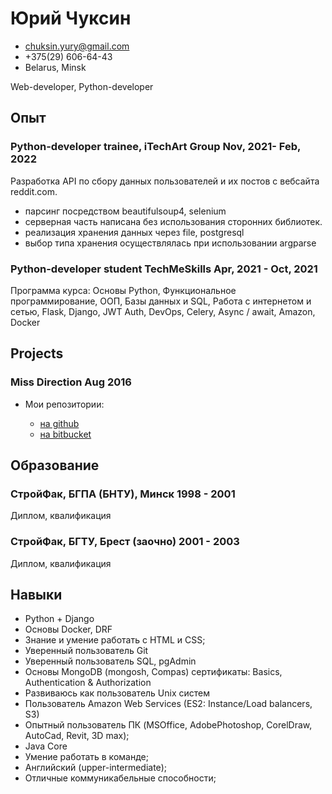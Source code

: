 <!-- The (first) h1 will be used as the <title> of the HTML page -->
# Юрий Чуксин

<!-- The unordered list immediately after the h1 will be formatted on a single
line. It is intended to be used for contact details -->
- <chuksin.yury@gmail.com>
- +375(29) 606-64-43
- Belarus, Minsk

<!-- The paragraph after the h1 and ul and before the first h2 is optional. It
is intended to be used for a short summary. -->
Web-developer, Python-developer

## Опыт

<!-- You have to wrap the "left" and "right" half of these headings in spans by
hand -->
### Python-developer trainee, iTechArt Group Nov, 2021- Feb, 2022

Разработка API по сбору данных пользователей и их постов с вебсайта reddit.com.

 - парсинг посредством beautifulsoup4, selenium
 - серверная часть написана без использования сторонних библиотек.
 - реализация хранения данных через file, postgresql
 - выбор типа хранения осуществлялась при использовании argparse

### <span>Python-developer student TechMeSkills</span> <span>Apr, 2021 - Oct, 2021</span>

Программа курса: Основы Python, Функциональное
программирование, ООП, Базы данных и SQL, Работа с интернетом и
сетью, Flask, Django, JWT Auth, DevOps, Celery, Async / await, Amazon,
Docker

## Projects

### <span>Miss Direction</span> <span>Aug 2016</span>

- Мои репозитории:

   - <a href = "https://github.com/Yurik16">на github</a>
   - <a href = "https://bitbucket.org/Yury_SE/">на bitbucket</a>

## Образование

### <span>СтройФак, БГПА (БНТУ), Минск</span> <span>1998 - 2001</span>
 Диплом, квалификация
### <span>СтройФак, БГТУ, Брест (заочно)</span> <span>2001 - 2003</span>
 Диплом, квалификация

## Навыки

- Python + Django
- Основы Docker, DRF
- Знание и умение работать с HTML и CSS;
- Уверенный пользователь Git
- Уверенный пользователь SQL, pgAdmin
- Основы MongoDB (mongosh, Compas) сертификаты: Basics,
Authentication & Authorization
- Развиваюсь как пользователь Unix систем
- Пользователь Amazon Web Services (ES2: Instance/Load
balancers, S3)
- Опытный пользователь ПК (MSOffice, AdobePhotoshop,
CorelDraw, AutoCad, Revit, 3D max);
- Java Core
- Умение работать в команде;
- Английский (upper-intermediate);
- Отличные коммуникабельные способности;